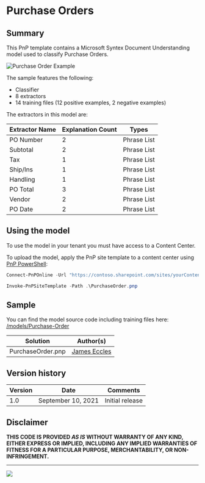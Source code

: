 # Purchase Orders

## Summary

This PnP template contains a Microsoft Syntex Document Understanding model used to classify Purchase Orders.

![Purchase Order Example](assets/training-file-example.png)

The sample features the following:

- Classifier
- 8 extractors
- 14 training files (12 positive examples, 2 negative examples)

The extractors in this model are:

Extractor Name|Explanation Count|Types
--------------|-----------------|-----------------
PO Number|2|Phrase List
Subtotal|2|Phrase List
Tax|1|Phrase List
Ship/Ins|1|Phrase List
Handling|1|Phrase List
PO Total|3|Phrase List
Vendor|2|Phrase List
PO Date|2|Phrase List

## Using the model

To use the model in your tenant you must have access to a Content Center.

To upload the model, apply the PnP site template to a content center using [PnP PowerShell](https://pnp.github.io/powershell/):

```powershell
Connect-PnPOnline -Url "https://contoso.sharepoint.com/sites/yourContentCenter"

Invoke-PnPSiteTemplate -Path .\PurchaseOrder.pnp
```

## Sample

You can find the model source code including training files here: [/models/Purchase-Order](https://github.com/pnp/syntex-samples/tree/main/models/Purchase-Order)

Solution|Author(s)
--------|---------
PurchaseOrder.pnp | [James Eccles](https://github.com/JamesEccles)

## Version history

Version|Date|Comments
-------|----|--------
1.0|September 10, 2021 |Initial release

## Disclaimer

**THIS CODE IS PROVIDED *AS IS* WITHOUT WARRANTY OF ANY KIND, EITHER EXPRESS OR IMPLIED, INCLUDING ANY IMPLIED WARRANTIES OF FITNESS FOR A PARTICULAR PURPOSE, MERCHANTABILITY, OR NON-INFRINGEMENT.**

---
<img src="https://telemetry.sharepointpnp.com/syntex-samples/models/Purchase-Order" />
